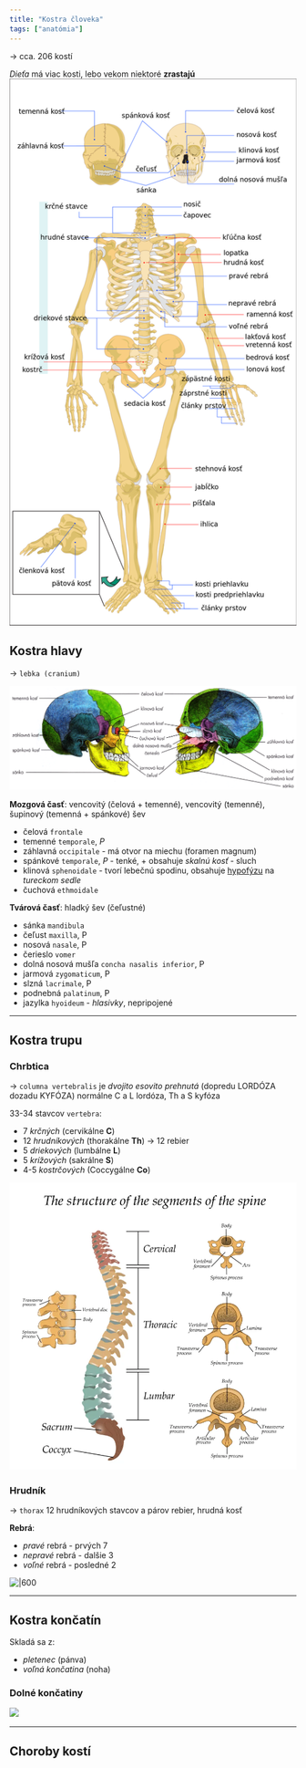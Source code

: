 ```yaml
---
title: "Kostra človeka"
tags: ["anatómia"]
---
```


-> cca. 206 kostí

*Dieťa* má viac kosti, lebo vekom niektoré **zrastajú**
![|550](attachments/kostra_človeka_celá.png)

## Kostra hlavy
-> `lebka (cranium)` 

![|800](attachments/kostra_hlavy.png)

**Mozgová časť**: 
vencovitý (čelová + temenné), vencovitý (temenné), šupinový (temenná + spánkové) šev
- čelová `frontale`
- temenné `temporale`, *P*
- záhlavná `occipitale` - má otvor na miechu ($\text{foramen magnum}$)
- spánkové `temporale`, *P* - tenké, + obsahuje *skalnú kosť* - sluch
- klinová `sphenoidale` - tvorí lebečnú spodinu, obsahuje [hypofýzu](bio/ľudské-telo/hormóny.md#Hypofýza) na *tureckom sedle*
- čuchová `ethmoidale`

**Tvárová časť**:
hladký šev (čeľustné)
- sánka `mandibula`
- čeľust `maxilla`, P
- nosová `nasale`, P
- čerieslo `vomer`
- dolná nosová mušľa `concha nasalis inferior`, P
- jarmová `zygomaticum`, P
- slzná `lacrimale`, P
- podnebná `palatinum`, P
- jazylka `hyoideum` - *hlasivky*, nepripojené

---

## Kostra trupu
### Chrbtica
-> `columna vertebralis` 
je *dvojito esovito prehnutá* (dopredu $\text{LORDÓZA}$ dozadu $\text{KYFÓZA}$)
normálne C a L lordóza, Th a S kyfóza

33-34 stavcov `vertebra`:
- 7 *krčných* (cervikálne $\textbf{C}$)
- 12 *hrudníkových* (thorakálne $\textbf{Th}$) -> 12 rebier
- 5 *driekových* (lumbálne $\textbf{L}$)
- 5 *krížových* (sakrálne $\textbf{S}$)
- 4-5 *kostrčových* (Coccygálne $\textbf{Co}$)

![|600](attachments/kostra_chrbtice.png)


### Hrudník
-> `thorax`
12 hrudníkových stavcov a párov rebier, hrudná kosť

**Rebrá**:
- *pravé* rebrá - prvých 7
- *nepravé* rebrá - dalšie 3
- *voľné* rebrá - posledné 2

![|600](attachments/kostra_hrudníka.png)

---

## Kostra končatín
Skladá sa z:
- *pletenec* (pánva)
- *voľná končatina* (noha)

### Dolné končatiny
![](attachments/kostra_nôh.png)

---

## Choroby kostí

